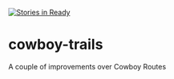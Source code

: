 [![Stories in Ready](https://badge.waffle.io/inaka/cowboy-trails.png?label=ready&title=Ready)](https://waffle.io/inaka/cowboy-trails)
# cowboy-trails
A couple of improvements over Cowboy Routes
